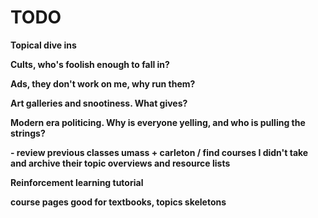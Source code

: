# TODO

**Topical dive ins**

**Cults, who's foolish enough to fall in?**

**Ads, they don't work on me, why run them?**

**Art galleries and snootiness. What gives?**

**Modern era politicing. Why is everyone yelling, and who is pulling the strings?**

**- review previous classes umass + carleton / find courses I didn't take and archive their topic overviews and resource lists**

**Reinforcement learning tutorial**

**course pages good for textbooks, topics skeletons**


